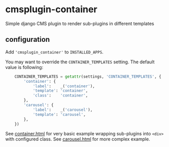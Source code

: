# cmsplugin-container
Simple django CMS plugin to render sub-plugins in different templates

## configuration

Add ```'cmsplugin_container'``` to ```INSTALLED_APPS```.

You may want to override the ```CONTAINER_TEMPLATES``` setting.
The default value is following:

```python
    CONTAINER_TEMPLATES = getattr(settings, 'CONTAINER_TEMPLATES', {
        'container': {
            'label':    _('container'),
            'template': 'container',
            'class':    'container',
        },
        'carousel': {
            'label':    _('carousel'),
            'template': 'carousel',
        },
    })
```

See [container.html](cmsplugin_container/templates/container/container.html)
for very basic example wrapping sub-plugins into ```<div>``` with configured class.
See [carousel.html](cmsplugin_container/templates/container/carousel.html)
for more complex example.
